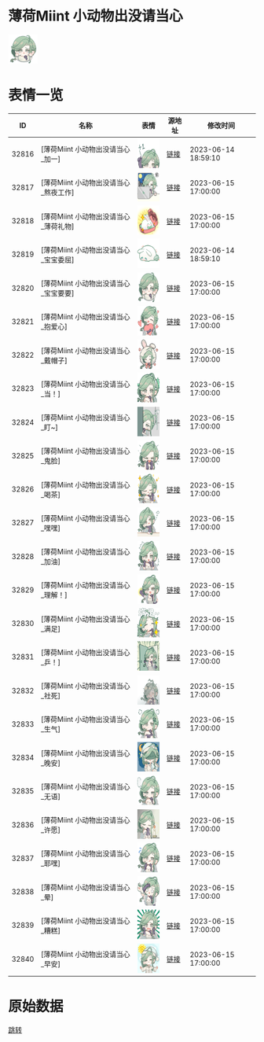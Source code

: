 # 薄荷Miint 小动物出没请当心

<img src="./cover.png" height="60" alt="cover" />

# 表情一览

|ID|名称|表情|源地址|修改时间|
|----|----|----|----|----|
|32816|[薄荷Miint 小动物出没请当心_加一]|<img src="./pic/032816_%5B薄荷Miint 小动物出没请当心_加一%5D.png" height="60" alt="加一"/>|[链接](https://i0.hdslb.com/bfs/garb/7c4ec3cb90c6c72bdefe75077af2206b45e43650.png)|2023-06-14 18:59:10|
|32817|[薄荷Miint 小动物出没请当心_熬夜工作]|<img src="./pic/032817_%5B薄荷Miint 小动物出没请当心_熬夜工作%5D.png" height="60" alt="熬夜工作"/>|[链接](https://i0.hdslb.com/bfs/garb/dfe5b30baa486afde134160df859e93eecb910f9.png)|2023-06-15 17:00:00|
|32818|[薄荷Miint 小动物出没请当心_薄荷礼物]|<img src="./pic/032818_%5B薄荷Miint 小动物出没请当心_薄荷礼物%5D.png" height="60" alt="薄荷礼物"/>|[链接](https://i0.hdslb.com/bfs/garb/62addc0fd4d2dc62c319ee1abbcda93957bc9d0e.png)|2023-06-15 17:00:00|
|32819|[薄荷Miint 小动物出没请当心_宝宝委屈]|<img src="./pic/032819_%5B薄荷Miint 小动物出没请当心_宝宝委屈%5D.png" height="60" alt="宝宝委屈"/>|[链接](https://i0.hdslb.com/bfs/garb/677763f58a17c3853235a71868cbd4102387f577.png)|2023-06-14 18:59:10|
|32820|[薄荷Miint 小动物出没请当心_宝宝要要]|<img src="./pic/032820_%5B薄荷Miint 小动物出没请当心_宝宝要要%5D.png" height="60" alt="宝宝要要"/>|[链接](https://i0.hdslb.com/bfs/garb/0bc315d8e6e07c082bdd4475eac43bf484ce7c7d.png)|2023-06-15 17:00:00|
|32821|[薄荷Miint 小动物出没请当心_抱爱心]|<img src="./pic/032821_%5B薄荷Miint 小动物出没请当心_抱爱心%5D.png" height="60" alt="抱爱心"/>|[链接](https://i0.hdslb.com/bfs/garb/8920b59d8e78c3ff89d8251771b302891d3c6154.png)|2023-06-15 17:00:00|
|32822|[薄荷Miint 小动物出没请当心_戴帽子]|<img src="./pic/032822_%5B薄荷Miint 小动物出没请当心_戴帽子%5D.png" height="60" alt="戴帽子"/>|[链接](https://i0.hdslb.com/bfs/garb/66c3cbd3fdf12918c0ccfa3392d242d027f23a1b.png)|2023-06-15 17:00:00|
|32823|[薄荷Miint 小动物出没请当心_当！]|<img src="./pic/032823_%5B薄荷Miint 小动物出没请当心_当！%5D.png" height="60" alt="当！"/>|[链接](https://i0.hdslb.com/bfs/garb/b2d358a294bb61e2f4ce67a90b29d7f770ab9eaa.png)|2023-06-15 17:00:00|
|32824|[薄荷Miint 小动物出没请当心_盯~]|<img src="./pic/032824_%5B薄荷Miint 小动物出没请当心_盯~%5D.png" height="60" alt="盯~"/>|[链接](https://i0.hdslb.com/bfs/garb/a5d343ca86ed6d0e9bd4d5b2d85053e2863e3079.png)|2023-06-15 17:00:00|
|32825|[薄荷Miint 小动物出没请当心_鬼脸]|<img src="./pic/032825_%5B薄荷Miint 小动物出没请当心_鬼脸%5D.png" height="60" alt="鬼脸"/>|[链接](https://i0.hdslb.com/bfs/garb/1d578b16387bac10ea84f70961a5586e28182684.png)|2023-06-15 17:00:00|
|32826|[薄荷Miint 小动物出没请当心_喝茶]|<img src="./pic/032826_%5B薄荷Miint 小动物出没请当心_喝茶%5D.png" height="60" alt="喝茶"/>|[链接](https://i0.hdslb.com/bfs/garb/0cfb92a525254e2e0616d2a0b05963339f977197.png)|2023-06-15 17:00:00|
|32827|[薄荷Miint 小动物出没请当心_嘿嘿]|<img src="./pic/032827_%5B薄荷Miint 小动物出没请当心_嘿嘿%5D.png" height="60" alt="嘿嘿"/>|[链接](https://i0.hdslb.com/bfs/garb/7bb9db7eccca1d84194a57d6ccfcea0eab0d1e9f.png)|2023-06-15 17:00:00|
|32828|[薄荷Miint 小动物出没请当心_加油]|<img src="./pic/032828_%5B薄荷Miint 小动物出没请当心_加油%5D.png" height="60" alt="加油"/>|[链接](https://i0.hdslb.com/bfs/garb/0173b46ef8968c66f563e94758e72aa9273119ab.png)|2023-06-15 17:00:00|
|32829|[薄荷Miint 小动物出没请当心_理解！]|<img src="./pic/032829_%5B薄荷Miint 小动物出没请当心_理解！%5D.png" height="60" alt="理解！"/>|[链接](https://i0.hdslb.com/bfs/garb/521ac5017c1a8c112953dc96ed21212d497e8db4.png)|2023-06-15 17:00:00|
|32830|[薄荷Miint 小动物出没请当心_满足]|<img src="./pic/032830_%5B薄荷Miint 小动物出没请当心_满足%5D.png" height="60" alt="满足"/>|[链接](https://i0.hdslb.com/bfs/garb/3b32cad49281821b65e305bea69e5f45f25c9c4b.png)|2023-06-15 17:00:00|
|32831|[薄荷Miint 小动物出没请当心_乒！]|<img src="./pic/032831_%5B薄荷Miint 小动物出没请当心_乒！%5D.png" height="60" alt="乒！"/>|[链接](https://i0.hdslb.com/bfs/garb/62dacf5728de53d24f299d502af74e2772053079.png)|2023-06-15 17:00:00|
|32832|[薄荷Miint 小动物出没请当心_社死]|<img src="./pic/032832_%5B薄荷Miint 小动物出没请当心_社死%5D.png" height="60" alt="社死"/>|[链接](https://i0.hdslb.com/bfs/garb/c37357f11c484412047b18fda9ba05d7aaadc06f.png)|2023-06-15 17:00:00|
|32833|[薄荷Miint 小动物出没请当心_生气]|<img src="./pic/032833_%5B薄荷Miint 小动物出没请当心_生气%5D.png" height="60" alt="生气"/>|[链接](https://i0.hdslb.com/bfs/garb/dc526681b4bdae3a3df258f521c5d7a666e5f683.png)|2023-06-15 17:00:00|
|32834|[薄荷Miint 小动物出没请当心_晚安]|<img src="./pic/032834_%5B薄荷Miint 小动物出没请当心_晚安%5D.png" height="60" alt="晚安"/>|[链接](https://i0.hdslb.com/bfs/garb/b476cd6fe97a234fa8056beca438647e18b75fbe.png)|2023-06-15 17:00:00|
|32835|[薄荷Miint 小动物出没请当心_无语]|<img src="./pic/032835_%5B薄荷Miint 小动物出没请当心_无语%5D.png" height="60" alt="无语"/>|[链接](https://i0.hdslb.com/bfs/garb/966711568bf9b6e488aa6a942e8cb51f6c4e1eb3.png)|2023-06-15 17:00:00|
|32836|[薄荷Miint 小动物出没请当心_许愿]|<img src="./pic/032836_%5B薄荷Miint 小动物出没请当心_许愿%5D.png" height="60" alt="许愿"/>|[链接](https://i0.hdslb.com/bfs/garb/bf506fd3393f3b8ff85f119a4ff3794afd5a11c6.png)|2023-06-15 17:00:00|
|32837|[薄荷Miint 小动物出没请当心_耶嘿]|<img src="./pic/032837_%5B薄荷Miint 小动物出没请当心_耶嘿%5D.png" height="60" alt="耶嘿"/>|[链接](https://i0.hdslb.com/bfs/garb/8cb4df1193e255aa51bda285d5fc005c3ed36e4a.png)|2023-06-15 17:00:00|
|32838|[薄荷Miint 小动物出没请当心_晕]|<img src="./pic/032838_%5B薄荷Miint 小动物出没请当心_晕%5D.png" height="60" alt="晕"/>|[链接](https://i0.hdslb.com/bfs/garb/a345584a883ab3413e7d0c5abe1f467c67cf634d.png)|2023-06-15 17:00:00|
|32839|[薄荷Miint 小动物出没请当心_糟糕]|<img src="./pic/032839_%5B薄荷Miint 小动物出没请当心_糟糕%5D.png" height="60" alt="糟糕"/>|[链接](https://i0.hdslb.com/bfs/garb/331b4da59972eaf85390e016f4d1eb979addeddd.png)|2023-06-15 17:00:00|
|32840|[薄荷Miint 小动物出没请当心_早安]|<img src="./pic/032840_%5B薄荷Miint 小动物出没请当心_早安%5D.png" height="60" alt="早安"/>|[链接](https://i0.hdslb.com/bfs/garb/50fb764839d5bb76668a4627ba81d322c19aab36.png)|2023-06-15 17:00:00|

# 原始数据

[跳转](./raw.json)

